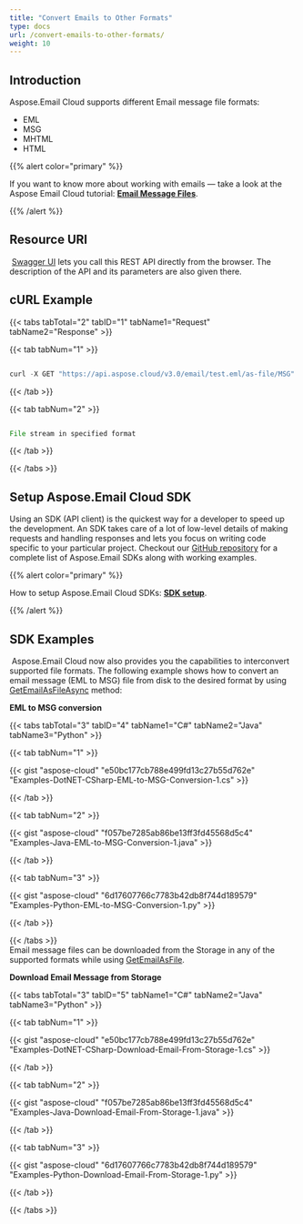 ```yaml
---
title: "Convert Emails to Other Formats"
type: docs
url: /convert-emails-to-other-formats/
weight: 10
---
```


## **Introduction**
Aspose.Email Cloud supports different Email message file formats:

- EML
- MSG
- MHTML
- HTML



{{% alert color="primary" %}} 

If you want to know more about working with emails — take a look at the Aspose Email Cloud tutorial: [**Email Message Files**](/emailcloud/email-message-files/).

{{% /alert %}} 
## **Resource URI**
 [Swagger UI](https://apireference.aspose.cloud/email/#/Email/ConvertEmail) lets you call this REST API directly from the browser. The description of the API and its parameters are also given there.
## **cURL Example**


{{< tabs tabTotal="2" tabID="1" tabName1="Request" tabName2="Response" >}}

{{< tab tabNum="1" >}}

```java

curl -X GET "https://api.aspose.cloud/v3.0/email/test.eml/as-file/MSG" -H "accept: multipart/form-data" -H "x-aspose-client: Containerize.Swagger"

```

{{< /tab >}}

{{< tab tabNum="2" >}}

```java

File stream in specified format

```

{{< /tab >}}

{{< /tabs >}}


## **Setup Aspose.Email Cloud SDK**
Using an SDK (API client) is the quickest way for a developer to speed up the development. An SDK takes care of a lot of low-level details of making requests and handling responses and lets you focus on writing code specific to your particular project. Checkout our [GitHub repository](https://github.com/aspose-email-cloud) for a complete list of Aspose.Email SDKs along with working examples.

{{% alert color="primary" %}} 

How to setup Aspose.Email Cloud SDKs: [**SDK setup**](/emailcloud/sdk-setup/).

{{% /alert %}} 
## **SDK Examples**
 Aspose.Email Cloud now also provides you the capabilities to interconvert supported file formats. The following example shows how to convert an email message (EML to MSG) file from disk to the desired format by using [GetEmailAsFileAsync](https://github.com/aspose-email-cloud/aspose-email-cloud-dotnet/blob/master/docs/EmailApi.md#GetEmailAsFileAsync) method:

**EML to MSG conversion**

{{< tabs tabTotal="3" tabID="4" tabName1="C#" tabName2="Java" tabName3="Python" >}}

{{< tab tabNum="1" >}}

{{< gist "aspose-cloud" "e50bc177cb788e499fd13c27b55d762e" "Examples-DotNET-CSharp-EML-to-MSG-Conversion-1.cs" >}}

{{< /tab >}}

{{< tab tabNum="2" >}}

{{< gist "aspose-cloud" "f057be7285ab86be13ff3fd45568d5c4" "Examples-Java-EML-to-MSG-Conversion-1.java" >}}

{{< /tab >}}

{{< tab tabNum="3" >}}

{{< gist "aspose-cloud" "6d17607766c7783b42db8f744d189579" "Examples-Python-EML-to-MSG-Conversion-1.py" >}}

{{< /tab >}}

{{< /tabs >}}
\
Email message files can be downloaded from the Storage in any of the supported formats while using [GetEmailAsFile](https://github.com/aspose-email-cloud/aspose-email-cloud-dotnet/blob/master/docs/EmailApi.md#GetEmailAsFile). 

**Download Email Message from Storage**

{{< tabs tabTotal="3" tabID="5" tabName1="C#" tabName2="Java" tabName3="Python" >}}

{{< tab tabNum="1" >}}

{{< gist "aspose-cloud" "e50bc177cb788e499fd13c27b55d762e" "Examples-DotNET-CSharp-Download-Email-From-Storage-1.cs" >}}

{{< /tab >}}

{{< tab tabNum="2" >}}

{{< gist "aspose-cloud" "f057be7285ab86be13ff3fd45568d5c4" "Examples-Java-Download-Email-From-Storage-1.java" >}}

{{< /tab >}}

{{< tab tabNum="3" >}}

{{< gist "aspose-cloud" "6d17607766c7783b42db8f744d189579" "Examples-Python-Download-Email-From-Storage-1.py" >}}

{{< /tab >}}

{{< /tabs >}}
